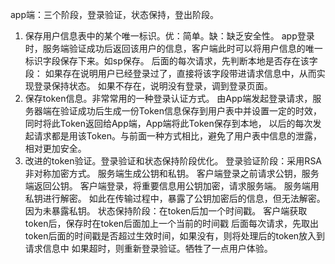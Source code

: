 app端：三个阶段，登录验证，状态保持，登出阶段。
1. 保存用户信息表中的某个唯一标识。优：简单。缺：缺乏安全性。
app登录时，服务端验证成功后返回该用户的信息，客户端此时可以将用户信息的唯一标识字段保存下来。如sp保存。
后面的每次请求，先判断本地是否存在该字段：
如果存在说明用户已经登录过了，直接将该字段带进请求信息中，从而实现登录保持状态。
如果不存在，说明没有登录，调到登录页面。
2. 保存token信息。非常常用的一种登录认证方式。
由App端发起登录请求，服务器端在验证成功后生成一份Token信息保存到用户表中并设置一定的时效，同时将此Token返回给App端，App端将此Token保存到本地，
以后的每次发起请求都是用该Token。与前面一种方式相比，避免了用户表中信息的泄露，相对更加安全。
3. 改进的token验证。登录验证和状态保持阶段优化。
登录验证阶段：采用RSA非对称加密方式。
服务端生成公钥和私钥。
客户端登录之前请求公钥，服务端返回公钥。
客户端登录，将重要信息用公钥加密，请求服务端。
服务端用私钥进行解密。
如此在传输过程中，暴露了公钥加密后的信息，但无法解密。因为未暴露私钥。
状态保持阶段：在token后加一个时间戳。
客户端获取token后，保存时在token后面加上一个当前的时间戳
后面每次请求，先取出token后面的时间戳是否超过生效时间，如果没有，则将处理后的token放入到请求信息中
如果超时，则重新登录验证。牺牲了一点用户体验。
